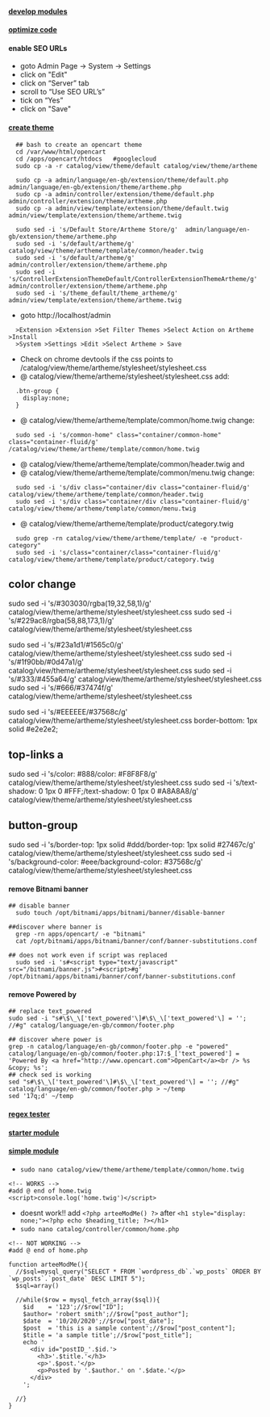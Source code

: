 #### [develop modules](http://docs.opencart.com/en-gb/developer/module/)
#### [optimize code](https://webkul.com/blog/optimize-your-opencart-code/)

#### enable SEO URLs 
- goto Admin Page -> System -> Settings  
- click on "Edit"  
- click on “Server” tab  
- scroll to “Use SEO URL’s”  
- tick on “Yes”   
- click on "Save" 

#### [create theme](https://www.antropy.co.uk/blog/how-to-create-an-opencart-3-theme/) 
```
  ## bash to create an opencart theme
  cd /var/www/html/opencart
  cd /apps/opencart/htdocs   #googlecloud
  sudo cp -a -r catalog/view/theme/default catalog/view/theme/artheme 

  sudo cp -a admin/language/en-gb/extension/theme/default.php admin/language/en-gb/extension/theme/artheme.php 
  sudo cp -a admin/controller/extension/theme/default.php admin/controller/extension/theme/artheme.php
  sudo cp -a admin/view/template/extension/theme/default.twig admin/view/template/extension/theme/artheme.twig

  sudo sed -i 's/Default Store/Artheme Store/g'  admin/language/en-gb/extension/theme/artheme.php
  sudo sed -i 's/default/artheme/g'  catalog/view/theme/artheme/template/common/header.twig
  sudo sed -i 's/default/artheme/g'  admin/controller/extension/theme/artheme.php
  sudo sed -i 's/ControllerExtensionThemeDefault/ControllerExtensionThemeArtheme/g'  admin/controller/extension/theme/artheme.php
  sudo sed -i 's/theme_default/theme_artheme/g' admin/view/template/extension/theme/artheme.twig
```

- goto http://localhost/admin
```
  >Extension >Extension >Set Filter Themes >Select Action on Artheme >Install   
  >System >Settings >Edit >Select Artheme > Save
```
- Check on chrome devtools if the css points to /catalog/view/theme/artheme/stylesheet/stylesheet.css
- @ catalog/view/theme/artheme/stylesheet/stylesheet.css add:
```
  .btn-group {
    display:none;
  }
```

- @ catalog/view/theme/artheme/template/common/home.twig change:
```
  sudo sed -i 's/common-home" class="container/common-home" class="container-fluid/g' /catalog/view/theme/artheme/template/common/home.twig
```
- @ catalog/view/theme/artheme/template/common/header.twig  and
- @ catalog/view/theme/artheme/template/common/menu.twig change:
```
  sudo sed -i 's/div class="container/div class="container-fluid/g'  catalog/view/theme/artheme/template/common/header.twig  
  sudo sed -i 's/div class="container/div class="container-fluid/g'  catalog/view/theme/artheme/template/common/menu.twig
```
- @ catalog/view/theme/artheme/template/product/category.twig
```
  sudo grep -rn catalog/view/theme/artheme/template/ -e "product-category"
  sudo sed -i 's/class="container/class="container-fluid/g' catalog/view/theme/artheme/template/product/category.twig
```
 ## color change
 sudo sed -i 's/#303030/rgba(19,32,58,1)/g' catalog/view/theme/artheme/stylesheet/stylesheet.css
 sudo sed -i 's/#229ac8/rgba(58,88,173,1)/g' catalog/view/theme/artheme/stylesheet/stylesheet.css

 sudo sed -i 's/#23a1d1/#1565c0/g' catalog/view/theme/artheme/stylesheet/stylesheet.css
 sudo sed -i 's/#1f90bb/#0d47a1/g' catalog/view/theme/artheme/stylesheet/stylesheet.css
 sudo sed -i 's/#333/#455a64/g' catalog/view/theme/artheme/stylesheet/stylesheet.css
 sudo sed -i 's/#666/#37474f/g' catalog/view/theme/artheme/stylesheet/stylesheet.css

 sudo sed -i 's/#EEEEEE/#37568c/g' catalog/view/theme/artheme/stylesheet/stylesheet.css
    border-bottom: 1px solid #e2e2e2;

 ## top-links a
 sudo sed -i 's/color: #888/color: #F8F8F8/g' catalog/view/theme/artheme/stylesheet/stylesheet.css
 sudo sed -i 's/text-shadow: 0 1px 0 #FFF;/text-shadow: 0 1px 0 #A8A8A8/g' catalog/view/theme/artheme/stylesheet/stylesheet.css


 ## button-group
 sudo sed -i 's/border-top: 1px solid #ddd/border-top: 1px solid #27467c/g' catalog/view/theme/artheme/stylesheet/stylesheet.css
 sudo sed -i 's/background-color: #eee/background-color: #37568c/g' catalog/view/theme/artheme/stylesheet/stylesheet.css

    
<!--
background-image: linear-gradient(to bottom, #23a1d1, #1f90bb);
background-repeat: repeat-x;
border-color: #1f90bb #1f90bb #145e7a;
-->

#### remove Bitnami banner
```
## disable banner
  sudo touch /opt/bitnami/apps/bitnami/banner/disable-banner

##discover where banner is
  grep -rn apps/opencart/ -e "bitnami"
  cat /opt/bitnami/apps/bitnami/banner/conf/banner-substitutions.conf

## does not work even if script was replaced
  sudo sed -i 's#<script type="text/javascript" src="/bitnami/banner.js">#<script>#g' /opt/bitnami/apps/bitnami/banner/conf/banner-substitutions.conf
```

#### remove Powered by
```
## replace text_powered
sudo sed -i "s#\$\_\['text_powered'\]#\$\_\['text_powered'\] = ''; //#g" catalog/language/en-gb/common/footer.php

## discover where power is
grep -n catalog/language/en-gb/common/footer.php -e "powered"
catalog/language/en-gb/common/footer.php:17:$_['text_powered'] = 'Powered By <a href="http://www.opencart.com">OpenCart</a><br /> %s &copy; %s';
## check sed is working
sed "s#\$\_\['text_powered'\]#\$\_\['text_powered'\] = ''; //#g" catalog/language/en-gb/common/footer.php > ~/temp
sed '17q;d' ~/temp

```
#### [regex tester](https://www.regexpal.com/27540)


#### [starter module](https://github.com/settysantu/starter-module)

#### [simple module](https://stackoverflow.com/questions/13208488/how-to-make-a-simple-module-in-opencart-example-getting-latest-posts-from-wordp)
 - `sudo nano catalog/view/theme/artheme/template/common/home.twig`
 ```
 <!-- WORKS -->
 #add @ end of home.twig
 <script>console.log('home.twig')</script>
 ```
 -  doesnt work!! add  `<?php arteeModMe() ?>` after `<h1 style="display: none;"><?php echo $heading_title; ?></h1>`
 - `sudo nano catalog/controller/common/home.php`
```
<!-- NOT WORKING -->
#add @ end of home.php

function arteeModMe(){
  //$sql=mysql_query("SELECT * FROM `wordpress_db`.`wp_posts` ORDER BY `wp_posts`.`post_date` DESC LIMIT 5");
  $sql=array()

  //while($row = mysql_fetch_array($sql)){
    $id    = '123';//$row["ID"];
    $author= 'robert smith';//$row["post_author"];
    $date  = '10/20/2020';//$row["post_date"];
    $post  = 'this is a sample content';//$row["post_content"];
    $title = 'a sample title';//$row["post_title"];
    echo '
      <div id="postID_'.$id.'>
        <h3>'.$title.'</h3>
        <p>'.$post.'</p>
        <p>Posted by '.$author.' on '.$date.'</p>
      </div>
    ';

  //}
}
```

